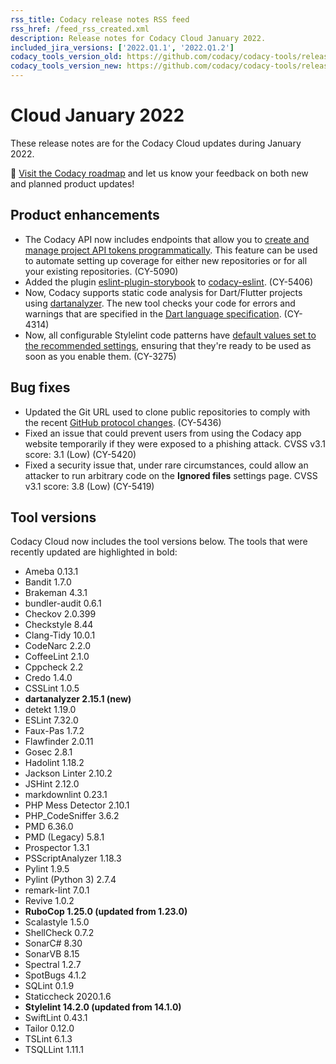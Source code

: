 ```yaml
---
rss_title: Codacy release notes RSS feed
rss_href: /feed_rss_created.xml
description: Release notes for Codacy Cloud January 2022.
included_jira_versions: ['2022.Q1.1', '2022.Q1.2']
codacy_tools_version_old: https://github.com/codacy/codacy-tools/releases/tag/4.0.54
codacy_tools_version_new: https://github.com/codacy/codacy-tools/releases/tag/4.4.2
---
```


# Cloud January 2022

These release notes are for the Codacy Cloud updates during January 2022.

📢 [Visit the Codacy roadmap](https://roadmap.codacy.com) and <span class="skip-vale">let us know</span> your feedback on both new and planned product updates!

## Product enhancements

-   The Codacy API now includes endpoints that allow you to [create and manage project API tokens programmatically](../../codacy-api/examples/creating-project-api-tokens-programmatically.md). This feature can be used to automate setting up coverage for either new repositories or for all your existing repositories. (CY-5090)
-   Added the plugin [<span class="skip-vale">eslint-plugin-storybook</span>](https://www.npmjs.com/package/eslint-plugin-storybook) to [<span class="skip-vale">codacy-eslint</span>](https://github.com/codacy/codacy-eslint). (CY-5406)
-   Now, Codacy supports static code analysis for Dart/Flutter projects using [dartanalyzer](https://github.com/dart-lang/sdk/tree/main/pkg/analyzer_cli). The new tool checks your code for errors and warnings that are specified in the [Dart language specification](https://dart.dev/guides/language/spec). (CY-4314)
-   Now, all configurable Stylelint code patterns have [default values set to the recommended settings](https://github.com/codacy/codacy-stylelint/pull/240/files), ensuring that they're ready to be used as soon as you enable them. (CY-3275)

## Bug fixes

-   Updated the Git URL used to clone public repositories to comply with the recent [GitHub protocol changes](https://github.blog/2021-09-01-improving-git-protocol-security-github/). (CY-5436)
-   Fixed an issue that could prevent users from using the Codacy app website temporarily if they were exposed to a phishing <span class="skip-vale">attack</span>. CVSS v3.1 score: 3.1 (Low) (CY-5420)
-   Fixed a security issue that, under rare circumstances, could allow an attacker to run arbitrary code on the **Ignored files** settings page. CVSS v3.1 score: 3.8 (Low) (CY-5419)

## Tool versions

Codacy Cloud now includes the tool versions below. The tools that were recently updated are highlighted in bold:

-   Ameba 0.13.1
-   Bandit 1.7.0
-   Brakeman 4.3.1
-   bundler-audit 0.6.1
-   Checkov 2.0.399
-   Checkstyle 8.44
-   Clang-Tidy 10.0.1
-   CodeNarc 2.2.0
-   CoffeeLint 2.1.0
-   Cppcheck 2.2
-   Credo 1.4.0
-   CSSLint 1.0.5
-   **dartanalyzer 2.15.1 (new)**
-   detekt 1.19.0
-   ESLint 7.32.0
-   Faux-Pas 1.7.2
-   Flawfinder 2.0.11
-   Gosec 2.8.1
-   Hadolint 1.18.2
-   Jackson Linter 2.10.2
-   JSHint 2.12.0
-   markdownlint 0.23.1
-   PHP Mess Detector 2.10.1
-   PHP_CodeSniffer 3.6.2
-   PMD 6.36.0
-   PMD (Legacy) 5.8.1
-   Prospector 1.3.1
-   PSScriptAnalyzer 1.18.3
-   Pylint 1.9.5
-   Pylint (Python 3) 2.7.4
-   remark-lint 7.0.1
-   Revive 1.0.2
-   **RuboCop 1.25.0 (updated from 1.23.0)**
-   Scalastyle 1.5.0
-   ShellCheck 0.7.2
-   SonarC# 8.30
-   SonarVB 8.15
-   Spectral 1.2.7
-   SpotBugs 4.1.2
-   SQLint 0.1.9
-   Staticcheck 2020.1.6
-   **Stylelint 14.2.0 (updated from 14.1.0)**
-   SwiftLint 0.43.1
-   Tailor 0.12.0
-   TSLint 6.1.3
-   TSQLLint 1.11.1
